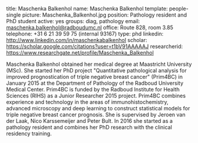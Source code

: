 title: Maschenka Balkenhol
name: Maschenka Balkenhol
template: people-single
picture: Maschenka_Balkenhol.jpg
position: Pathology resident and PhD student
active: yes
groups: diag, pathology
email: maschenka.balkenhol@radboudumc.nl
office: Route 828, room 3.85
telephone: +31 6 21 39 59 75 (internal 93167)
type: phd
linkedin: http://www.linkedin.com/in/maschenkabalkenhol
scholar: https://scholar.google.com/citations?user=t1bV91AAAAAJ
researcherid: https://www.researchgate.net/profile/Maschenka_Balkenhol

Maschenka Balkenhol obtained her medical degree at Maastricht University (MSc). She started her PhD project "Quantitative pathological analysis for improved prognostication of triple negative breast cancer" (Prim4BC) in January 2015 at the Department of Pathology of the Radboud University Medical Center. Prim4BC is funded by the Radboud Institute for Health Sciences (RIHS) as a Junior Researcher 2015 project. Prim4BC combines experience and technology in the areas of immunohistochemistry, advanced microscopy and deep learning to construct statistical models for triple negative breast cancer prognosis. She is supervised by Jeroen van der Laak, Nico Karssemeijer and Peter Bult. In 2016 she started as a pathology resident and combines her PhD research with the clinical residency training.
